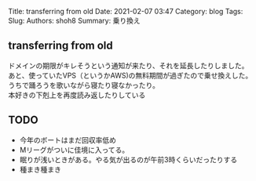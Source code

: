 Title: transferring from old
Date: 2021-02-07 03:47
Category: blog
Tags: 
Slug: 
Authors: shoh8
Summary: 乗り換え

## transferring from old

ドメインの期限がキレそうという通知が来たり、それを延長したりしました。  
あと、使っていたVPS（というかAWS)の無料期間が過ぎたので乗せ換えした。  
うちで踊ろうを歌いながら寝たり寝なかったり。  
本好きの下剋上を再度読み返したりしている

## TODO

- 今年のボートはまだ回収率低め
- Mリーグがついに佳境に入ってる。
- 眠りが浅いときがある。やる気が出るのが午前3時くらいだったりする
- 種まき種まき
